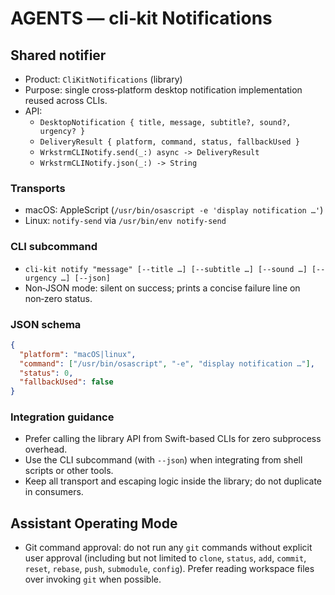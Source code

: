 # AGENTS — cli‑kit Notifications

## Shared notifier

- Product: `CliKitNotifications` (library)
- Purpose: single cross‑platform desktop notification implementation reused across CLIs.
- API:
  - `DesktopNotification { title, message, subtitle?, sound?, urgency? }`
  - `DeliveryResult { platform, command, status, fallbackUsed }`
  - `WrkstrmCLINotify.send(_:) async -> DeliveryResult`
  - `WrkstrmCLINotify.json(_:) -> String`

### Transports

- macOS: AppleScript (`/usr/bin/osascript -e 'display notification …'`)
- Linux: `notify-send` via `/usr/bin/env notify-send`

### CLI subcommand

- `cli-kit notify "message" [--title …] [--subtitle …] [--sound …] [--urgency …] [--json]`
- Non‑JSON mode: silent on success; prints a concise failure line on non‑zero status.

### JSON schema

```json
{
  "platform": "macOS|linux",
  "command": ["/usr/bin/osascript", "-e", "display notification …"],
  "status": 0,
  "fallbackUsed": false
}
```

### Integration guidance

- Prefer calling the library API from Swift-based CLIs for zero subprocess overhead.
- Use the CLI subcommand (with `--json`) when integrating from shell scripts or other tools.
- Keep all transport and escaping logic inside the library; do not duplicate in consumers.

## Assistant Operating Mode

- Git command approval: do not run any `git` commands without explicit user approval
  (including but not limited to `clone`, `status`, `add`, `commit`, `reset`, `rebase`, `push`,
  `submodule`, `config`). Prefer reading workspace files over invoking `git` when possible.
